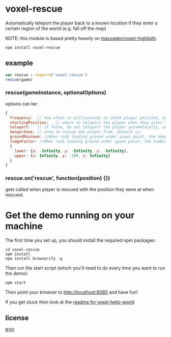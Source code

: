 # voxel-rescue

Automatically teleport the player back to a known location if they enter a certain region of the world (e.g. fall off the map)

NOTE: this module is based pretty heavily on [maxogden/voxel-highlight](https://github.com/maxogden/voxel-highlight).

```
npm install voxel-rescue
```

## example

```javascript
var rescue = require('voxel-rescue')
rescue(game)
```

### rescue(gameInstance, optionalOptions)

options can be:

```javascript
{
  frequency:  // how often in milliseconds to check player position, default is 500.
  startingPosition:   // where to teleport the player when they enter the danger zone, default is game.startingPosition.
  teleport:   // if false, do not teleport the player automatically, only emit a 'rescue' event. default is true.
  dangerZone: // area to rescue the player from. default is:
  groundMinimum: //When rush loading ground under spawn point, the deepest Y coordinate to be force loaded.  Default -20
  fudgeFactor: //When rush loading ground under spawn point, the number of blocks around their x,y coordinate to load. Default 5.
  {
    lower: {x: -Infinity, y: -Infinity, z: -Infinity},
    upper: {x: Infinity, y: -100, z: Infinity}
  }
}
```

### rescue.on('rescue', function(position) {})

gets called when player is rescued with the position they were at when rescued.

# Get the demo running on your machine

The first time you set up, you should install the required npm packages:

```
cd voxel-rescue
npm install
npm install browserify -g
```

Then run the start script (which you'll need to do every time you want to run the demo):

```
npm start
```

Then point your browser to [http://localhost:8080](http://localhost:8080) and have fun!

If you get stuck then look at the [readme for voxel-hello-world](http://github.com/maxogden/voxel-hello-world)

## license

BSD
